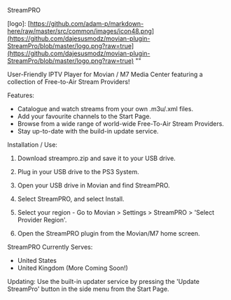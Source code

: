StreamPRO

[logo]: [https://github.com/adam-p/markdown-here/raw/master/src/common/images/icon48.png](https://github.com/dajesusmodz/movian-plugin-StreamPro/blob/master/logo.png?raw=true](https://github.com/dajesusmodz/movian-plugin-StreamPro/blob/master/logo.png?raw=true) ""


User-Friendly IPTV Player for Movian / M7 Media Center featuring a collection of Free-to-Air Stream Providers!

Features:
* Catalogue and watch streams from your own .m3u/.xml files.
* Add your favourite channels to the Start Page.
* Browse from a wide range of world-wide Free-To-Air Stream Providers.
* Stay up-to-date with the build-in update service.

Installation / Use:
1) Download streampro.zip and save it to your USB drive.

2) Plug in your USB drive to the PS3 System.

3) Open your USB drive in Movian and find StreamPRO.

4) Select StreamPRO, and select Install.

5) Select your region - Go to Movian > Settings > StreamPRO > 'Select Provider Region'.

6) Open the StreamPRO plugin from the Movian/M7 home screen.

StreamPRO Currently Serves:
* United States
* United Kingdom
(More Coming Soon!)

Updating:
Use the built-in updater service by pressing the 'Update StreamPro' button in the side menu from the Start Page. 
